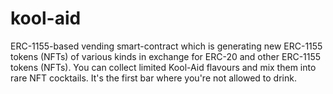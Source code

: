 # kool-aid
ERC-1155-based vending smart-contract which is generating new ERC-1155 tokens (NFTs) of various kinds in exchange for ERC-20 and other ERC-1155 tokens (NFTs). You can collect limited Kool-Aid flavours and mix them into rare NFT cocktails. It's the first bar where you're not allowed to drink.
